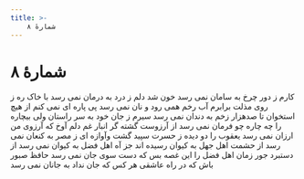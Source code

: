```yaml
---
title: >-
    شمارهٔ ۸
---
```

# شمارهٔ ۸

کارم ز دور چرخ به سامان نمی رسد
خون شد دلم ز درد به درمان نمی رسد 
با خاک ره ز روی مذلت برابرم
آب رخم همی رود و نان نمی رسد 
پی پاره ای نمی کنم از هیچ استخوان
تا صدهزار زخم به دندان نمی رسد 
سیرم ز جان خود به سر راستان ولی
بیچاره را چه چاره چو فرمان نمی رسد 
از آرزوست گشته گر انبار غم دلم
آوخ که آرزوی من ارزان نمی رسد 
یعقوب را دو دیده ز حسرت سپید گشت
وآوازه ای ز مصر به کنعان نمی رسد 
از حشمت اهل جهل به کیوان رسیده اند
جز آه اهل فضل به کیوان نمی رسد 
از دستبرد جور زمان اهل فضل را
این غصه بس که دست سوی جان نمی  رسد 
حافظ صبور باش که در راه عاشقی
هر کس که جان نداد به جانان نمی رسد
